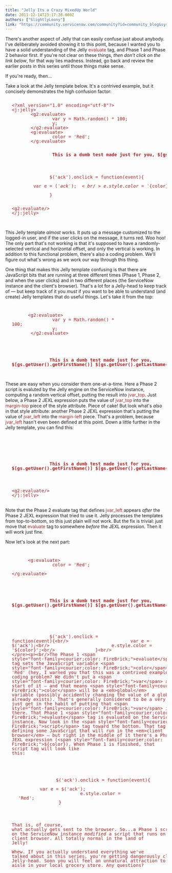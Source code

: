 ```yaml
---
title: "Jelly Its a Crazy MixedUp World"
date: 2011-12-14T23:17:28.000Z
authors: ["SlightlyLoony"]
link: "https://community.servicenow.com/community?id=community_blog&sys_id=91ada2a9dbd0dbc01dcaf3231f961914"
---
```

<p>There's another aspect of Jelly that can easily confuse just about anybody. I've deliberately avoided showing it to this point, because I wanted you to have a solid understanding of the Jelly <span style="font-family=courier;color: FireBrick;">evaluate</span> tag, and Phase 1 and Phase 2 behavior first. If you're not clear on these things, <em>then don't click on the link below</em>, for that way lies madness. Instead, go back and review the earlier posts in this series until those things make sense.</p><p></p><p>If you're ready, then...</p><p></p><p>Take a look at the Jelly template below. It's a contrived example, but it concisely demonstrates the high confusion factor:</p><pre style="margin-left: 20px; line-height: 1; color: firebrick;"><br/>&lt;?xml version="1.0" encoding="utf-8"?&gt;<br/>&lt;j:jelly&gt;<br/>       &lt;g2:evaluate&gt;<br/>               var y = Math.random() * 100;<br/>               y;<br/>       &lt;/g2:evaluate&gt;<br/>       &lt;g:evaluate&gt;<br/>               color = 'Red';<br/>       &lt;/g:evaluate&gt;<br/>     <br style="margin-top: $[jvar_top]px; margin-left: $[jvar_left]px;"/><strong><br/>               This is a dumb test made just for you, $[gs.getUser().getFirstName()] $[gs.getUser().getLastName()].<br/>   </strong><br/> 

               $('ack').onclick = function(event){<br/>                       var e = $('ack');<br/>                       e.style.color = '${color}';<br/>               }<br/>     <br/>       &lt;g2:evaluate/&gt;<br/>&lt;/j:jelly&gt;</pre><p><br/>This Jelly template <em>almost</em> works. It puts up a message customized to the logged-in user, and if the user clicks on the message, it turns red. Woo hoo! The only part that's not working is that it's supposed to have a randomly-selected vertical and horizontal offset, and only the vertical is working. In addition to this functional problem, there's also a coding problem. We'll figure out what's wrong as we work our way through this thing.</p><p></p><p>One thing that makes this Jelly template confusing is that there are JavaScript bits that are running at three different times (Phase 1, Phase 2, and when the user clicks) and in two different places (the ServiceNow instance and the client's browser). That's a lot for a Jelly-head to keep track of — but keep track of it you <em>must</em> if you want to be able to understand (and create) Jelly templates that do useful things. Let's take it from the top:</p><pre style="margin-left: 20px; line-height: 1; color: firebrick;"><br/>       &lt;g2:evaluate&gt;<br/>               var y = Math.random() * 100;<br/>               y;<br/>       &lt;/g2:evaluate&gt;<br/><br/>     <br style="margin-top: $[jvar_top]px; margin-left: $[jvar_left]px;"/><strong><br/>               This is a dumb test made just for you, $[gs.getUser().getFirstName()] $[gs.getUser().getLastName()].<br/>   </strong></pre><p><br/>These are easy when you consider them one-at-a-time. Here a Phase 2 script is evaluted by the Jelly engine on the ServiceNow instance, computing a random vertical offset, putting the result into <span style="font-family=courier;color: FireBrick;">jvar_top</span>. Just below, a Phase 2 JEXL expression puts the value of <span style="font-family=courier;color: FireBrick;">jvar_top</span> into the <span style="font-family=courier;color: FireBrick;">margin-top</span> piece of the style attribute. Piece of cake! But look what's <em>also</em> in that style attribute: another Phase 2 JEXL expression that's putting the value of <span style="font-family=courier;color: FireBrick;">jvar_left</span> into the <span style="font-family=courier;color: FireBrick;">margin-left</span> piece. That's a problem, because <span style="font-family=courier;color: FireBrick;">jvar_left</span> hasn't even been defined at this point. Down a little further in the Jelly template, you can find this:</p><pre style="margin-left: 20px; line-height: 1; color: firebrick;"><br/>     <br style="margin-top: $[jvar_top]px; margin-left: $[jvar_left]px;"/><strong><br/>               This is a dumb test made just for you, $[gs.getUser().getFirstName()] $[gs.getUser().getLastName()].<br/>   </strong><br/><br/>       &lt;g2:evaluate/&gt;<br/>&lt;/j:jelly&gt;</pre><p><br/>Note that the Phase 2 evaluate tag that defines <span style="font-family=courier;color: FireBrick;">jvar_left</span> appears <em>after</em> the Phase 2 JEXL expression that tried to use it. Jelly processes the templates from top-to-bottom, so this just plain will not work. But the fix is trivial: just move that <span style="font-family=courier;color: FireBrick;">evaluate</span> tag to somewhere <em>before</em> the JEXL expression. Then it will work just fine.</p><p></p><p>Now let's look at the next part:</p><pre style="margin-left: 20px; line-height: 1; color: firebrick;"><br/>       &lt;g:evaluate&gt;<br/>               color = 'Red';<br/>       &lt;/g:evaluate&gt;<br/><br/>     <br style="margin-top: $[jvar_top]px; margin-left: $[jvar_left]px;"/><strong><br/>               This is a dumb test made just for you, $[gs.getUser().getFirstName()] $[gs.getUser().getLastName()].<br/>   </strong><br/><br/> 

               $('ack').onclick = function(event){<br/>                       var e = $('ack');<br/>                       e.style.color = '${color}';<br/>               }<br/>     </pre><p><br/>The Phase 1 <span style="font-family=courier;color: FireBrick;">evaluate</span> tag sets the JavaScript variable <span style="font-family=courier;color: FireBrick;">color</span> to 'Red' (hey, I warned you that this was a contrived example!). Spot the coding problem? We didn't put a <span style="font-family=courier;color: FireBrick;">var</span> at the start of it — and that means <span style="font-family=courier;color: FireBrick;">color</span> will be a <em>global</em> variable (possibly accidently changing the value of a global value that already exists). That's generally considered to be a very bad practice; just get in the habit of putting that <span style="font-family=courier;color: FireBrick;">var</span> in there. That Phase 1 <span style="font-family=courier;color: FireBrick;">evaluate</span> tag is evaluated on the ServiceNow instance. Now look in the <span style="font-family=courier;color: FireBrick;">script</span> tag toward the bottom. That tag is defining some JavaScript that will run in the <em>client browser</em> — but right in the middle of it there's a Phase 1 JEXL expression (<span style="font-family=courier;color: FireBrick;">${color}</span>). When Phase 1 is finished, that script tag will look like this:</p><pre style="margin-left: 20px; line-height: 1; color: firebrick;"><br/> 

               $('ack').onclick = function(event){<br/>                       var e = $('ack');<br/>                       e.style.color = 'Red';<br/>               }<br/>     </pre><p><br/>That is, of course, what actually gets sent to the browser. So...a Phase 1 script that ran on the ServiceNow instance <em>modified</em> a script that runs on the client browser. All totally normal in the land of Jelly!</p><p></p><p>Whew. If you actually understand everything we've talked about in this series, you're getting dangerously close to being a Jelly-head. Soon you will feel an unnatural attraction to the jelly aisle in your local grocery store. Any questions?</p>